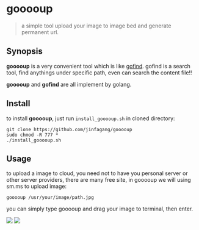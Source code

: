 # gooooup

> a simple tool upload your image to image bed and generate permanent url.

## Synopsis
**gooooup** is a very convenient tool which is like [gofind](https://github.com/jinfagang/gofind.git). gofind is a search tool, find anythings under specific path, even can search the content file!!

**gooooup** and **gofind** are all implement by golang.

## Install

to install **gooooup**, just run `install_gooooup.sh` in cloned directory:

```
git clone https://github.com/jinfagang/gooooup
sudo chmod -R 777 *
./install_gooooup.sh
```

## Usage
to upload a image to cloud, you need not to have you personal server or other server providers, there are many free site, in gooooup we will using sm.ms to upload image:

```
gooooup /usr/your/image/path.jpg
```
you can simply type gooooup and drag your image to terminal, then enter.

![](https://i.loli.net/2017/08/31/59a829dc5149d.jpeg)
![](https://i.loli.net/2017/08/31/59a82a14dc954.jpeg)
